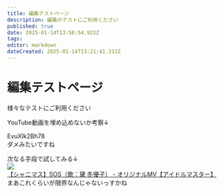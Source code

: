 ```yaml
---
title: 編集テストページ
description: 編集のテストにご利用ください
published: true
date: 2025-01-14T13:58:54.922Z
tags: 
editor: markdown
dateCreated: 2025-01-14T13:21:41.313Z
---
```


# 編集テストページ

様々なテストにご利用ください

YouTube動画を埋め込めないか考察↓
<div class="embed-yt-vid">EvuXIk2Bh78</div>
ダメみたいですね

次なる手段で試してみる↓  
[![【シャニマス】SOS（歌：黛 冬優子） - オリジナルMV【アイドルマスター】](https://i.ytimg.com/vi/EvuXIk2Bh78/maxresdefault.jpg)](https://www.youtube.com/watch?v=EvuXIk2Bh78)  
まあこれくらいが限界なんじゃないっすかね